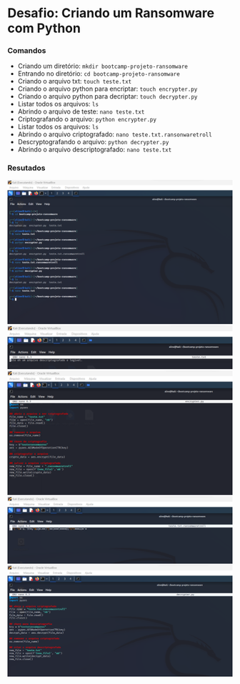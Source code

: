 # Desafio: Criando um Ransomware com Python

### Comandos

- Criando um diretório: ``` mkdir bootcamp-projeto-ransomware ```
- Entrando no diretório: ``` cd bootcamp-projeto-ransomware ```
- Criando o arquivo txt: ``` touch teste.txt ```
- Criando o arquivo python para encriptar: ``` touch encrypter.py ```
- Criando o arquivo python para decriptar: ``` touch decrypter.py ```
- Listar todos os arquivos: ``` ls ```
- Abrindo o arquivo de teste: ``` nano teste.txt ```
- Criptografando o arquivo: ``` python encrypter.py ```
- Listar todos os arquivos: ``` ls ```
- Abrindo o arquivo criptografado: ``` nano teste.txt.ransonwaretroll ```
- Descryptografando o arquivo: ``` python decrypter.py ```
- Abrindo o arquivo descriptografado: ``` nano teste.txt ```

### Resutados

![Alt text](./comandos.png "Optional title")
![Alt text](./teste.png "Optional title")
![Alt text](./encrypter.png "Optional title")
![Alt text](./ransomwaretroll.png "Optional title")
![Alt text](./decrypter.png "Optional title")
